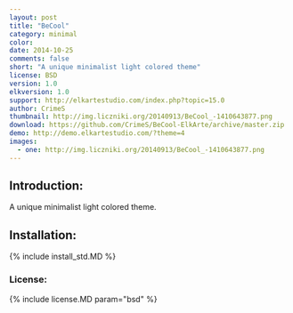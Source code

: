 ```yaml
---
layout: post
title: "BeCool"
category: minimal
color:
date: 2014-10-25
comments: false
short: "A unique minimalist light colored theme"
license: BSD
version: 1.0
elkversion: 1.0
support: http://elkartestudio.com/index.php?topic=15.0
author: CrimeS
thumbnail: http://img.liczniki.org/20140913/BeCool_-1410643877.png
download: https://github.com/CrimeS/BeCool-ElkArte/archive/master.zip
demo: http://demo.elkartestudio.com/?theme=4
images:
  - one: http://img.liczniki.org/20140913/BeCool_-1410643877.png
---
```


## Introduction:
A unique minimalist light colored theme.

## Installation:
{% include install_std.MD %}

### License:
{% include license.MD param="bsd" %}